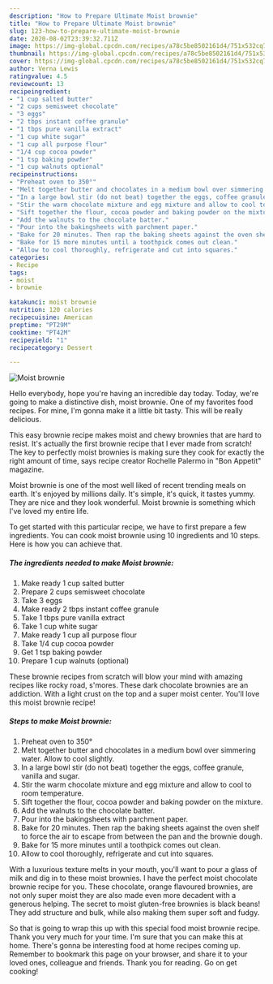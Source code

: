 ```yaml
---
description: "How to Prepare Ultimate Moist brownie"
title: "How to Prepare Ultimate Moist brownie"
slug: 123-how-to-prepare-ultimate-moist-brownie
date: 2020-08-02T23:39:32.711Z
image: https://img-global.cpcdn.com/recipes/a78c5be8502161d4/751x532cq70/moist-brownie-recipe-main-photo.jpg
thumbnail: https://img-global.cpcdn.com/recipes/a78c5be8502161d4/751x532cq70/moist-brownie-recipe-main-photo.jpg
cover: https://img-global.cpcdn.com/recipes/a78c5be8502161d4/751x532cq70/moist-brownie-recipe-main-photo.jpg
author: Verna Lewis
ratingvalue: 4.5
reviewcount: 13
recipeingredient:
- "1 cup salted butter"
- "2 cups semisweet chocolate"
- "3 eggs"
- "2 tbps instant coffee granule"
- "1 tbps pure vanilla extract"
- "1 cup white sugar"
- "1 cup all purpose flour"
- "1/4 cup cocoa powder"
- "1 tsp baking powder"
- "1 cup walnuts optional"
recipeinstructions:
- "Preheat oven to 350°"
- "Melt together butter and chocolates in a medium bowl over simmering water. Allow to cool slightly."
- "In a large bowl stir (do not beat) together the eggs, coffee granule, vanilla and sugar."
- "Stir the warm chocolate mixture and egg mixture and allow to cool to room temperature."
- "Sift together the flour, cocoa powder and baking powder on the mixture."
- "Add the walnuts to the chocolate batter."
- "Pour into the bakingsheets with parchment paper."
- "Bake for 20 minutes. Then rap the baking sheets against the oven shelf to force the air to escape from between the pan and the brownie dough."
- "Bake for 15 more minutes until a toothpick comes out clean."
- "Allow to cool thoroughly, refrigerate and cut into squares."
categories:
- Recipe
tags:
- moist
- brownie

katakunci: moist brownie 
nutrition: 120 calories
recipecuisine: American
preptime: "PT29M"
cooktime: "PT42M"
recipeyield: "1"
recipecategory: Dessert

---
```



![Moist brownie](https://img-global.cpcdn.com/recipes/a78c5be8502161d4/751x532cq70/moist-brownie-recipe-main-photo.jpg)

Hello everybody, hope you're having an incredible day today. Today, we're going to make a distinctive dish, moist brownie. One of my favorites food recipes. For mine, I'm gonna make it a little bit tasty. This will be really delicious.

This easy brownie recipe makes moist and chewy brownies that are hard to resist. It&#39;s actually the first brownie recipe that I ever made from scratch! The key to perfectly moist brownies is making sure they cook for exactly the right amount of time, says recipe creator Rochelle Palermo in &#34;Bon Appetit&#34; magazine.

Moist brownie is one of the most well liked of recent trending meals on earth. It's enjoyed by millions daily. It's simple, it's quick, it tastes yummy. They are nice and they look wonderful. Moist brownie is something which I've loved my entire life.


To get started with this particular recipe, we have to first prepare a few ingredients. You can cook moist brownie using 10 ingredients and 10 steps. Here is how you can achieve that.

<!--inarticleads1-->

##### The ingredients needed to make Moist brownie:

1. Make ready 1 cup salted butter
1. Prepare 2 cups semisweet chocolate
1. Take 3 eggs
1. Make ready 2 tbps instant coffee granule
1. Take 1 tbps pure vanilla extract
1. Take 1 cup white sugar
1. Make ready 1 cup all purpose flour
1. Take 1/4 cup cocoa powder
1. Get 1 tsp baking powder
1. Prepare 1 cup walnuts (optional)


These brownie recipes from scratch will blow your mind with amazing recipes like rocky road, s&#39;mores. These dark chocolate brownies are an addiction. With a light crust on the top and a super moist center. You&#39;ll love this moist brownie recipe! 

<!--inarticleads2-->

##### Steps to make Moist brownie:

1. Preheat oven to 350°
1. Melt together butter and chocolates in a medium bowl over simmering water. Allow to cool slightly.
1. In a large bowl stir (do not beat) together the eggs, coffee granule, vanilla and sugar.
1. Stir the warm chocolate mixture and egg mixture and allow to cool to room temperature.
1. Sift together the flour, cocoa powder and baking powder on the mixture.
1. Add the walnuts to the chocolate batter.
1. Pour into the bakingsheets with parchment paper.
1. Bake for 20 minutes. Then rap the baking sheets against the oven shelf to force the air to escape from between the pan and the brownie dough.
1. Bake for 15 more minutes until a toothpick comes out clean.
1. Allow to cool thoroughly, refrigerate and cut into squares.


With a luxurious texture melts in your mouth, you&#39;ll want to pour a glass of milk and dig in to these moist brownies. I have the perfect moist chocolate brownie recipe for you. These chocolate, orange flavoured brownies, are not only super moist they are also made even more decadent with a generous helping. The secret to moist gluten-free brownies is black beans! They add structure and bulk, while also making them super soft and fudgy. 

So that is going to wrap this up with this special food moist brownie recipe. Thank you very much for your time. I'm sure that you can make this at home. There's gonna be interesting food at home recipes coming up. Remember to bookmark this page on your browser, and share it to your loved ones, colleague and friends. Thank you for reading. Go on get cooking!
